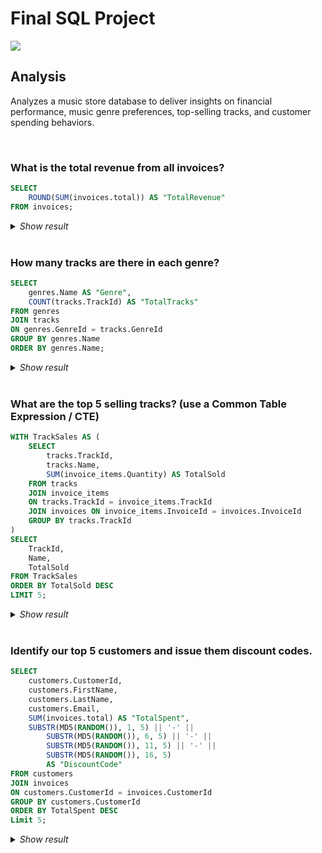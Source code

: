 # Final SQL Project
<img src="https://cdn.fs.teachablecdn.com/ADNupMnWyR7kCWRvm76Laz/https://www.filepicker.io/api/file/sF9aIU7TqOLNWWSSNrOp">

<br>

## Analysis
Analyzes a music store database to deliver insights on financial performance, music genre preferences, top-selling tracks, and customer spending behaviors.

<br>

### What is the total revenue from all invoices?
```SQL
SELECT
    ROUND(SUM(invoices.total)) AS "TotalRevenue"
FROM invoices;
```
<details>
  <summary><i>Show result</i></summary>
  
| TotalRevenue |
|--------------|
| 2329         |
</details>

<br>

### How many tracks are there in each genre?
```SQL
SELECT
    genres.Name AS "Genre",
    COUNT(tracks.TrackId) AS "TotalTracks"
FROM genres
JOIN tracks
ON genres.GenreId = tracks.GenreId
GROUP BY genres.Name
ORDER BY genres.Name;
```
<details>
  <summary><i>Show result</i></summary>
  
| Genre             | TotalTracks |
|:------------------|------------:|
| Alternative       | 40          |
| Alternative & Punk| 332         |
| Blues             | 81          |
| Bossa Nova        | 15          |
| Classical         | 74          |
| Comedy            | 17          |
| Drama             | 64          |
| Easy Listening    | 24          |
| Electronica/Dance | 30          |
| Heavy Metal       | 28          |
| Hip Hop/Rap       | 35          |
| Jazz              | 130         |
| Latin             | 579         |
| Metal             | 374         |
| Opera             | 1           |
| Pop               | 48          |
| R&B/Soul          | 61          |
| Reggae            | 58          |
| Rock              | 1297        |
| Rock And Roll     | 12          |
| Sci Fi & Fantasy  | 26          |
| Science Fiction   | 13          |
| Soundtrack        | 43          |
| TV Shows          | 93          |
| World             | 28          |
</details>

<br>

### What are the top 5 selling tracks? (use a Common Table Expression / CTE)
```SQL
WITH TrackSales AS (
    SELECT
        tracks.TrackId,
        tracks.Name,
        SUM(invoice_items.Quantity) AS TotalSold
    FROM tracks
    JOIN invoice_items 
    ON tracks.TrackId = invoice_items.TrackId
    JOIN invoices ON invoice_items.InvoiceId = invoices.InvoiceId
    GROUP BY tracks.TrackId
)
SELECT
    TrackId,
    Name,
    TotalSold
FROM TrackSales
ORDER BY TotalSold DESC
LIMIT 5;
```
<details>
  <summary><i>Show result</i></summary>
  
| TrackId | Name             | TotalSold |
|---------|------------------|-----------|
| 2       | Balls to the Wall| 2         |
| 8       | Inject The Venom | 2         |
| 9       | Snowballed       | 2         |
| 20      | Overdose         | 2         |
| 32      | Deuces Are Wild  | 2         |
</details>

<br>

### Identify our top 5 customers and issue them discount codes.
```SQL
SELECT
    customers.CustomerId,
    customers.FirstName,
    customers.LastName,
    customers.Email,
    SUM(invoices.total) AS "TotalSpent",
    SUBSTR(MD5(RANDOM()), 1, 5) || '-' || 
        SUBSTR(MD5(RANDOM()), 6, 5) || '-' ||
        SUBSTR(MD5(RANDOM()), 11, 5) || '-' ||
        SUBSTR(MD5(RANDOM()), 16, 5) 
        AS "DiscountCode"
FROM customers
JOIN invoices
ON customers.CustomerId = invoices.CustomerId
GROUP BY customers.CustomerId
ORDER BY TotalSpent DESC
Limit 5;
```
<details>
  <summary><i>Show result</i></summary>
  
| CustomerId | FirstName   | LastName    | Email                        | TotalSpent | DiscountCode             |
|------------|-------------|-------------|------------------------------|------------|--------------------------|
| 6          | Helena      | Holý        | hholy@gmail.com              | 49.62      | 3dc70-2eb90-ea0d0-7eb4b  |
| 26         | Richard     | Cunningham  | ricunningham@hotmail.com     | 47.62      | 31f25-167f4-2500b-9c778  |
| 57         | Luis        | Rojas       | luisrojas@yahoo.cl           | 46.62      | 3d65b-605ce-651ef-b416d  |
| 45         | Ladislav    | Kovács      | ladislav_kovacs@apple.hu     | 45.62      | 51f33-26e82-60e75-743f5  |
| 46         | Hugh        | O'Reilly    | hughoreilly@apple.ie         | 45.62      | 82f5f-3905b-f5312-2f57f  |
</details>

<br>
